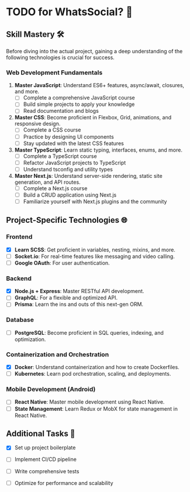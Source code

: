 # TODO for WhatsSocial? 🚀

## Skill Mastery 🛠️

Before diving into the actual project, gaining a deep understanding of the following technologies is crucial for success.

### Web Development Fundamentals

1. **Master JavaScript**: Understand ES6+ features, async/await, closures, and more.
    - [ ] Complete a comprehensive JavaScript course
    - [ ] Build simple projects to apply your knowledge
    - [ ] Read documentation and blogs

2. **Master CSS**: Become proficient in Flexbox, Grid, animations, and responsive design.
    - [ ] Complete a CSS course
    - [ ] Practice by designing UI components
    - [ ] Stay updated with the latest CSS features

3. **Master TypeScript**: Learn static typing, interfaces, enums, and more.
    - [ ] Complete a TypeScript course
    - [ ] Refactor JavaScript projects to TypeScript
    - [ ] Understand tsconfig and utility types

4. **Master Next.js**: Understand server-side rendering, static site generation, and API routes.
    - [ ] Complete a Next.js course
    - [ ] Build a CRUD application using Next.js
    - [ ] Familiarize yourself with Next.js plugins and the community

## Project-Specific Technologies 🌐

### Frontend

- [x] **Learn SCSS**: Get proficient in variables, nesting, mixins, and more.
- [ ] **Socket.io**: For real-time features like messaging and video calling.
- [ ] **Google OAuth**: For user authentication.

### Backend

- [x] **Node.js + Express**: Master RESTful API development.
- [ ] **GraphQL**: For a flexible and optimized API.
- [ ] **Prisma**: Learn the ins and outs of this next-gen ORM.

### Database

- [ ] **PostgreSQL**: Become proficient in SQL queries, indexing, and optimization.

### Containerization and Orchestration

- [x] **Docker**: Understand containerization and how to create Dockerfiles.
- [ ] **Kubernetes**: Learn pod orchestration, scaling, and deployments.

### Mobile Development (Android)

- [ ] **React Native**: Master mobile development using React Native.
- [ ] **State Management**: Learn Redux or MobX for state management in React Native.

## Additional Tasks 🌟

- [x] Set up project boilerplate
- [ ] Implement CI/CD pipeline
- [ ] Write comprehensive tests
- [ ] Optimize for performance and scalability

